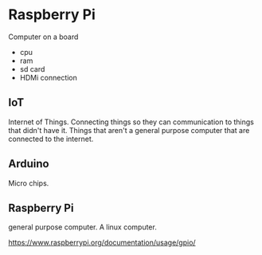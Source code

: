# Raspberry Pi

Computer on a board
* cpu
* ram
* sd card
* HDMi connection

## IoT

Internet of Things. Connecting things so they can  communication to things that didn't have it. Things that aren't a general purpose computer that are connected to the internet.

## Arduino

Micro chips. 

## Raspberry Pi

general purpose computer. 
A linux computer.



https://www.raspberrypi.org/documentation/usage/gpio/

